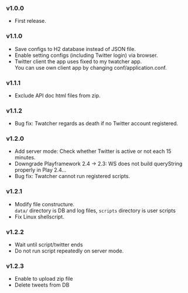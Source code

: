 ### v1.0.0
- First release.

### v1.1.0
- Save configs to H2 database instead of JSON file.
- Enable setting configs (including Twitter login) via browser.
- Twitter client the app uses fixed to my twatcher app.  
  You can use own client app by changing conf/application.conf.

### v1.1.1
- Exclude API doc html files from zip.

### v1.1.2
- Bug fix: Twatcher regards as death if no Twitter account registered.

### v1.2.0
- Add server mode: Check whether Twitter is active or not each 15 minutes.
- Downgrade Playframework 2.4 -> 2.3: WS does not build queryString properly in Play 2.4...
- Bug fix: Twatcher cannot run registered scripts.

### v1.2.1
- Modify file constructure.  
  `data/` directory is DB and log files, `scripts` directory is user scripts
- Fix Linux shellscript.

### v1.2.2
- Wait until script/twitter ends
- Do not run script repeatedly on server mode.

### v1.2.3
- Enable to upload zip file
- Delete tweets from DB
